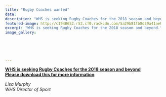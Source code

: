```yaml
---
title: "Rugby Coaches wanted"
date: 
description: "WHS is seeking Rugby Coaches for the 2018 season and beyond..."
featured-image: http://c1940652.r52.cf0.rackcdn.com/5a29b81fb8d39a41ae000288/Rugby-image-ball-and-post-in-distance.jpg
excerpt: "WHS is seeking Rugby Coaches for the 2018 season and beyond."
image_gallery:
    
    
    
    
    
---
```


<p><strong><a href="http://c1940652.r52.cf0.rackcdn.com/5a29b494b8d39a41ae000286/Rugby-Coach-Advert.from-Lisa-Murphydocx.pdf">WHS&nbsp;is seeking Rugby Coaches for the 2018 season and beyond<br />Please download this for more information</a></strong></p>
<p><em>Lisa Murphy</em><br /><em>WHS Director of Sport</em></p>

